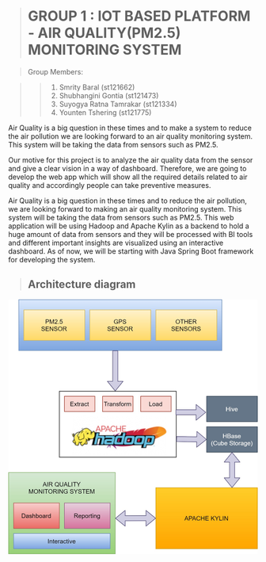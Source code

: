 ># GROUP 1 : IOT BASED PLATFORM - AIR QUALITY(PM2.5) MONITORING SYSTEM

> Group Members:

>>  1. Smrity Baral (st121662)
>>  2. Shubhangini Gontia (st121473)
>>  3. Suyogya Ratna Tamrakar (st121334)
>>  4. Younten Tshering (st121775)

Air Quality is a big question in these times and to make a system to reduce the air pollution we are looking forward to an air quality monitoring system. This system will be taking the data from sensors such as PM2.5.

Our motive for this project is to analyze the air quality data from the sensor and give a clear vision in a way of dashboard. Therefore, we are going to develop the web app which will show all the required details related to air quality and accordingly people can take preventive measures.

Air Quality is a big question in these times and to reduce the air pollution,  we are looking forward to making an air quality monitoring system. This system will be taking the data from sensors such as PM2.5.
This web application will be using Hadoop and Apache Kylin as a backend to hold a huge amount of  data from sensors and they will be processed with BI tools and different important insights are visualized using an interactive dashboard. As of now, we will be starting with Java Spring Boot framework for developing the system.


>## Architecture diagram

![alt](./img/architecture_diagram.jpg)

